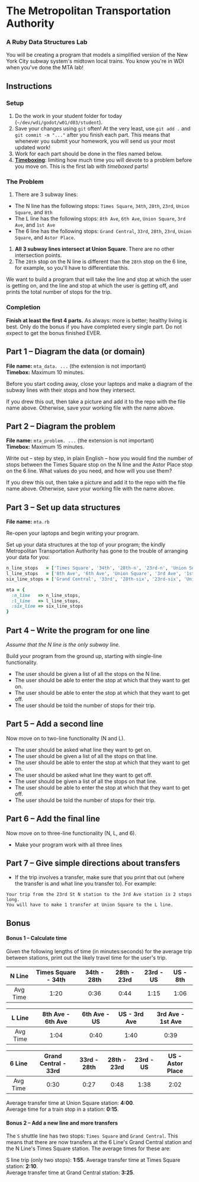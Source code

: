 # The Metropolitan Transportation Authority

### A Ruby Data Structures Lab

You will be creating a program that models a simplified version of the New York City subway system's midtown local trains. You know you're in WDI when you've done the MTA lab!

## Instructions

### Setup

1. Do the work in your student folder for today (`~/dev/wdi/godot/w01/d03/student`).
1. Save your changes using `git` often! At the very least, use `git add .` and `git commit -m "..."` after you finish each part. This means that whenever you submit your homework, you will send us your most updated work!
1. Work for each part should be done in the files named below.
1. **[Timeboxing](http://en.wikipedia.org/wiki/Timeboxing)**: limiting how much time you will devote to a problem before you move on. This is the first lab with *timeboxed* parts!

### The Problem

1. There are 3 subway lines:
  - The N line has the following stops: `Times Square`, `34th`, `28th`, `23rd`, `Union Square`, and `8th`
  - The L line has the following stops: `8th Ave`, `6th Ave`, `Union Square`, `3rd Ave`, and `1st Ave`
  - The 6 line has the following stops: `Grand Central`, `33rd`, `28th`, `23rd`, `Union Square`, and `Astor Place`.
1. **All 3 subway lines intersect at Union Square**. There are no other intersection points.
1. The `28th` stop on the N line is different than the `28th` stop on the 6 line, for example, so you'll have to differentiate this.

We want to build a program that will take the line and stop at which the user is getting on, and the line and stop at which the user is getting off, and prints the total number of stops for the trip.

### Completion

**Finish at least the first 4 parts.** As always: more is better; healthy living is best. Only do the bonus if you have completed every single part. Do not expect to get the bonus finished EVER.

## Part 1 &ndash; Diagram the data (or domain)

**File name:** `mta_data. ...` (the extension is not important)   
**Timebox:** Maximum 10 minutes.

Before you start coding away, close your laptops and make a diagram of the subway lines with their stops and how they intersect.

If you drew this out, then take a picture and add it to the repo with the file name above. Otherwise, save your working file with the name above.

## Part 2 &ndash; Diagram the problem

**File name:** `mta_problem. ...` (the extension is not important)   
**Timebox:** Maximum 15 minutes.

Write out &ndash; step by step, in plain English &ndash; how you would find the number of stops between the Times Square stop on the N line and the Astor Place stop on the 6 line. What values do you need, and how will you use them?

If you drew this out, then take a picture and add it to the repo with the file name above. Otherwise, save your working file with the name above.
    
## Part 3 &ndash; Set up data structures

**File name:** `mta.rb`

Re-open your laptops and begin writing your program.

Set up your data structures at the top of your program; the kindly Metropolitan Transportation Authority has gone to the trouble of arranging your data for you:

```ruby
n_line_stops   = ['Times Square', '34th', '28th-n', '23rd-n', 'Union Square', '8th']
l_line_stops   = ['8th Ave', '6th Ave', 'Union Square', '3rd Ave', '1st Ave']
six_line_stops = ['Grand Central', '33rd', '28th-six', '23rd-six', 'Union Square', 'Astor Place']

mta = {
  :n_line   => n_line_stops,
  :l_line   => l_line_stops,
  :six_line => six_line_stops
}
```

## Part 4 &ndash; Write the program for one line

*Assume that the N line is the only subway line.*

Build your program from the ground up, starting with single-line functionality.

- The user should be given a list of all the stops on the N line.
- The user should be able to enter the stop at which that they want to get on.
- The user should be able to enter the stop at which that they want to get off.
- The user should be told the number of stops for their trip.

## Part 5 &ndash; Add a second line

Now move on to two-line functionality (N and L).

- The user should be asked what line they want to get on.
- The user should be given a list of all the stops on that line.
- The user should be able to enter the stop at which that they want to get on.
- The user should be asked what line they want to get off.
- The user should be given a list of all the stops on that line.
- The user should be able to enter the stop at which that they want to get off.
- The user should be told the number of stops for their trip.

## Part 6 &ndash; Add the final line

Now move on to three-line functionality (N, L, and 6).

- Make your program work with all three lines

## Part 7 &ndash; Give simple directions about transfers

- If the trip involves a transfer, make sure that you print that out (where the transfer is and what line you transfer to). For example:

```
Your trip from the 23rd St N station to the 3rd Ave station is 2 stops long.
You will have to make 1 transfer at Union Square to the L line.
```

## Bonus

#### Bonus 1 &ndash; Calculate time

Given the following lengths of time (in minutes:seconds) for the average trip between stations, print out the likely travel time for the user's trip.

| **N Line** | Times Square - 34th | 34th - 28th | 28th - 23rd | 23rd - US | US - 8th |
|:----------:|:---:|:---:|:---:|:---:|:---:|
|  Avg Time  | 1:20 | 0:36 | 0:44 | 1:15 | 1:06 |

| **L Line** | 8th Ave - 6th Ave | 6th Ave - US | US - 3rd Ave | 3rd Ave - 1st Ave |
|:----------:|:---:|:---:|:---:|:---:|
|  Avg Time  | 1:04 | 0:40 | 1:40 | 0:39 |

| **6 Line** | Grand Central - 33rd | 33rd - 28th | 28th - 23rd | 23rd - US | US - Astor Place |
|:----------:|:---:|:---:|:---:|:---:|:---:|
|  Avg Time  | 0:30 | 0:27 | 0:48 | 1:38 | 2:02 |

Average transfer time at Union Square station: **4:00**.  
Average time for a train stop in a station: **0:15**.

#### Bonus 2 &ndash; Add a new line and more transfers

The `S` shuttle line has two stops: `Times Square` and `Grand Central`. This means that there are now transfers at the 6 Line's Grand Central station and the N Line's Times Square station. The average times for these are:

S line trip (only two stops): **1:55**.
Average transfer time at Times Square station: **2:10**.  
Average transfer time at Grand Central station: **3:25**.  
